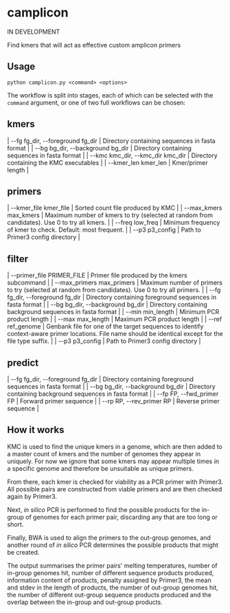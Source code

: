 # camplicon

IN DEVELOPMENT

Find kmers that will act as effective custom amplicon primers

## Usage

``python camplicon.py <command> <options>``

The workflow is split into stages, each of which can be selected with the ``command`` argument, or one of two full workflows can be chosen:

## kmers

| --fg fg_dir, --foreground fg_dir | Directory containing sequences in fasta format |
| --bg bg_dir, --background bg_dir | Directory containing sequences in fasta format |
| --kmc kmc_dir, --kmc_dir kmc_dir | Directory containing the KMC executables |
| --kmer_len kmer_len              | Kmer/primer length |

## primers

| --kmer_file kmer_file | Sorted count file produced by KMC |
| --max_kmers max_kmers | Maximum number of kmers to try (selected at random from candidates). Use 0 to try all kmers. |
| --freq low_freq       | Minimum frequency of kmer to check. Default: most frequent. |
| --p3 p3_config        | Path to Primer3 config directory |

## filter

| --primer_file PRIMER_FILE | Primer file produced by the kmers subcommand |
| --max_primers max_primers | Maximum number of primers to try (selected at random from candidates). Use 0 to try all primers. |
| --fg fg_dir, --foreground fg_dir | Directory containing foreground sequences in fasta format |
| --bg bg_dir, --background bg_dir | Directory containing background sequences in fasta format |
| --min min_length | Minimum PCR product length |
| --max max_length | Maximum PCR product length |
| --ref ref_genome | Genbank file for one of the target sequences to identify context-aware primer locations. File name should be identical except for the file type suffix. |
| --p3 p3_config | Path to Primer3 config directory |

## predict

| --fg fg_dir, --foreground fg_dir | Directory containing foreground sequences in fasta format |
| --bg bg_dir, --background bg_dir | Directory containing background sequences in fasta format |
| --fp FP, --fwd_primer FP | Forward primer sequence |
| --rp RP, --rev_primer RP | Reverse primer sequence |

## How it works
KMC is used to find the unique kmers in a genome, which are then added to a master count of kmers and the number of genomes they appear in uniquely. For now we ignore that some kmers may appear multiple times in a specific genome and therefore be unsuitable as unique primers.

From there, each kmer is checked for viability as a PCR primer with Primer3. All possible pairs are constructed from viable primers and are then checked again by Primer3.

Next, *in silico* PCR is performed to find the possible products for the in-group of genomes for each primer pair, discarding any that are too long or short.

Finally, BWA is used to align the primers to the out-group genomes, and another round of *in silico* PCR determines the possible products that might be created.

The output summarises the primer pairs' melting temperatures, number of in-group genomes hit, number of different sequence products produced, information content of products, penalty assigned by Primer3, the mean and stdev in the length of products, the number of out-group genomes hit, the number of different out-group sequence products produced and the overlap between the in-group and out-group products.
